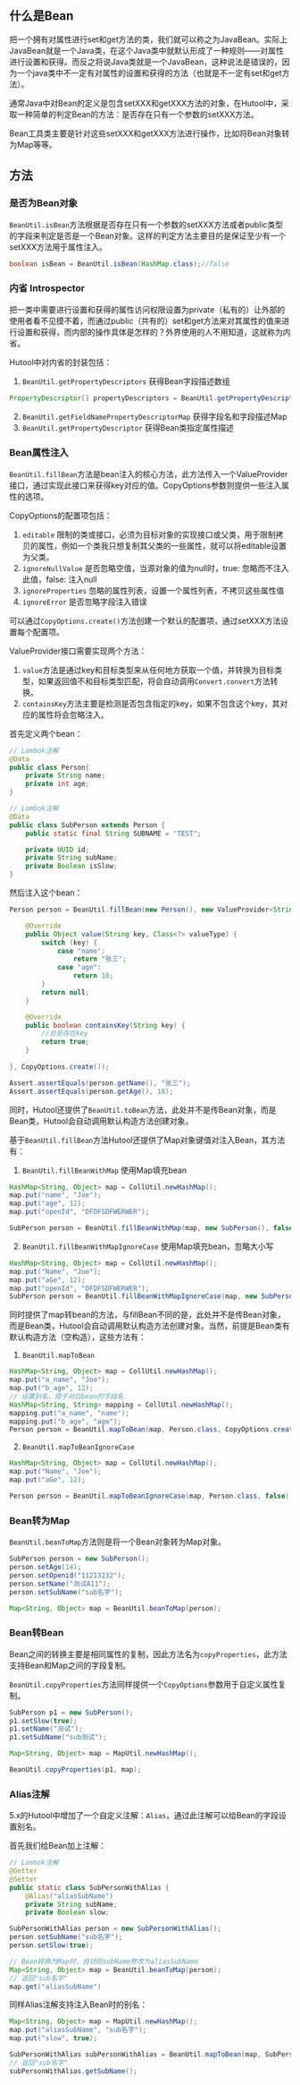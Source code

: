 ## 什么是Bean
把一个拥有对属性进行set和get方法的类，我们就可以称之为JavaBean。实际上JavaBean就是一个Java类，在这个Java类中就默认形成了一种规则——对属性进行设置和获得。而反之将说Java类就是一个JavaBean，这种说法是错误的，因为一个java类中不一定有对属性的设置和获得的方法（也就是不一定有set和get方法）。

通常Java中对Bean的定义是包含setXXX和getXXX方法的对象，在Hutool中，采取一种简单的判定Bean的方法：是否存在只有一个参数的setXXX方法。

Bean工具类主要是针对这些setXXX和getXXX方法进行操作，比如将Bean对象转为Map等等。

## 方法

### 是否为Bean对象
`BeanUtil.isBean`方法根据是否存在只有一个参数的setXXX方法或者public类型的字段来判定是否是一个Bean对象。这样的判定方法主要目的是保证至少有一个setXXX方法用于属性注入。

```java
boolean isBean = BeanUtil.isBean(HashMap.class);//false
```

### 内省 Introspector
把一类中需要进行设置和获得的属性访问权限设置为private（私有的）让外部的使用者看不见摸不着，而通过public（共有的）set和get方法来对其属性的值来进行设置和获得，而内部的操作具体是怎样的？外界使用的人不用知道，这就称为内省。

Hutool中对内省的封装包括：

1. `BeanUtil.getPropertyDescriptors` 获得Bean字段描述数组

```java
PropertyDescriptor[] propertyDescriptors = BeanUtil.getPropertyDescriptors(SubPerson.class);
```

2. `BeanUtil.getFieldNamePropertyDescriptorMap` 获得字段名和字段描述Map
3. `BeanUtil.getPropertyDescriptor` 获得Bean类指定属性描述

### Bean属性注入
`BeanUtil.fillBean`方法是bean注入的核心方法，此方法传入一个ValueProvider接口，通过实现此接口来获得key对应的值。CopyOptions参数则提供一些注入属性的选项。

CopyOptions的配置项包括：
1. `editable` 限制的类或接口，必须为目标对象的实现接口或父类，用于限制拷贝的属性，例如一个类我只想复制其父类的一些属性，就可以将editable设置为父类。
2. `ignoreNullValue` 是否忽略空值，当源对象的值为null时，true: 忽略而不注入此值，false: 注入null
3. `ignoreProperties` 忽略的属性列表，设置一个属性列表，不拷贝这些属性值
4. `ignoreError` 是否忽略字段注入错误

可以通过`CopyOptions.create()`方法创建一个默认的配置项，通过setXXX方法设置每个配置项。

ValueProvider接口需要实现两个方法：
1. `value`方法是通过key和目标类型来从任何地方获取一个值，并转换为目标类型，如果返回值不和目标类型匹配，将会自动调用`Convert.convert`方法转换。
2. `containsKey`方法主要是检测是否包含指定的key，如果不包含这个key，其对应的属性将会忽略注入。

首先定义两个bean：

```java
// Lombok注解
@Data
public class Person{
	private String name;
	private int age;
}

// Lombok注解
@Data
public class SubPerson extends Person {
	public static final String SUBNAME = "TEST";

	private UUID id;
	private String subName;
	private Boolean isSlow;
}
```

然后注入这个bean：
```java
Person person = BeanUtil.fillBean(new Person(), new ValueProvider<String>(){

	@Override
	public Object value(String key, Class<?> valueType) {
		switch (key) {
			case "name":
				return "张三";
			case "age":
				return 18;
		}
		return null;
	}

	@Override
	public boolean containsKey(String key) {
		//总是存在key
		return true;
	}
	
}, CopyOptions.create());

Assert.assertEquals(person.getName(), "张三");
Assert.assertEquals(person.getAge(), 18);
```

同时，Hutool还提供了`BeanUtil.toBean`方法，此处并不是传Bean对象，而是Bean类，Hutool会自动调用默认构造方法创建对象。

基于`BeanUtil.fillBean`方法Hutool还提供了Map对象键值对注入Bean，其方法有：

1. `BeanUtil.fillBeanWithMap` 使用Map填充bean

```java
HashMap<String, Object> map = CollUtil.newHashMap();
map.put("name", "Joe");
map.put("age", 12);
map.put("openId", "DFDFSDFWERWER");

SubPerson person = BeanUtil.fillBeanWithMap(map, new SubPerson(), false);
```

2. `BeanUtil.fillBeanWithMapIgnoreCase` 使用Map填充bean，忽略大小写

```java
HashMap<String, Object> map = CollUtil.newHashMap();
map.put("Name", "Joe");
map.put("aGe", 12);
map.put("openId", "DFDFSDFWERWER");
SubPerson person = BeanUtil.fillBeanWithMapIgnoreCase(map, new SubPerson(), false);
```

同时提供了map转bean的方法，与fillBean不同的是，此处并不是传Bean对象，而是Bean类，Hutool会自动调用默认构造方法创建对象。当然，前提是Bean类有默认构造方法（空构造），这些方法有：

1. `BeanUtil.mapToBean`

```java
HashMap<String, Object> map = CollUtil.newHashMap();
map.put("a_name", "Joe");
map.put("b_age", 12);
// 设置别名，用于对应bean的字段名
HashMap<String, String> mapping = CollUtil.newHashMap();
mapping.put("a_name", "name");
mapping.put("b_age", "age");
Person person = BeanUtil.mapToBean(map, Person.class, CopyOptions.create().setFieldMapping(mapping));
```

2. `BeanUtil.mapToBeanIgnoreCase`

```java
HashMap<String, Object> map = CollUtil.newHashMap();
map.put("Name", "Joe");
map.put("aGe", 12);

Person person = BeanUtil.mapToBeanIgnoreCase(map, Person.class, false);
```

### Bean转为Map
`BeanUtil.beanToMap`方法则是将一个Bean对象转为Map对象。

```java
SubPerson person = new SubPerson();
person.setAge(14);
person.setOpenid("11213232");
person.setName("测试A11");
person.setSubName("sub名字");

Map<String, Object> map = BeanUtil.beanToMap(person);
```

### Bean转Bean
Bean之间的转换主要是相同属性的复制，因此方法名为`copyProperties`，此方法支持Bean和Map之间的字段复制。

`BeanUtil.copyProperties`方法同样提供一个`CopyOptions`参数用于自定义属性复制。

```java
SubPerson p1 = new SubPerson();
p1.setSlow(true);
p1.setName("测试");
p1.setSubName("sub测试");

Map<String, Object> map = MapUtil.newHashMap();

BeanUtil.copyProperties(p1, map);
```

### Alias注解

5.x的Hutool中增加了一个自定义注解：`Alias`，通过此注解可以给Bean的字段设置别名。

首先我们给Bean加上注解：

```java
// Lombok注解
@Getter
@Setter
public static class SubPersonWithAlias {
	@Alias("aliasSubName")
	private String subName;
	private Boolean slow;

```

```java
SubPersonWithAlias person = new SubPersonWithAlias();
person.setSubName("sub名字");
person.setSlow(true);

// Bean转换为Map时，自动将subName修改为aliasSubName
Map<String, Object> map = BeanUtil.beanToMap(person);
// 返回"sub名字"
map.get("aliasSubName")
```

同样Alias注解支持注入Bean时的别名：

```java
Map<String, Object> map = MapUtil.newHashMap();
map.put("aliasSubName", "sub名字");
map.put("slow", true);

SubPersonWithAlias subPersonWithAlias = BeanUtil.mapToBean(map, SubPersonWithAlias.class, false);
// 返回"sub名字"
subPersonWithAlias.getSubName();
```